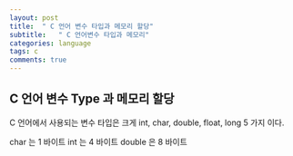 ```yaml
---
layout: post
title:  " C 언어 변수 타입과 메모리 할당"
subtitle:   " C 언어변수 타입과 메모리"
categories: language
tags: c
comments: true
---
```



## C 언어 변수 Type 과 메모리 할당 ##

C 언어에서 사용되는 변수 타입은 크게 int, char, double, float, long 5 가지 이다.

char 는 1 바이트
int 는 4 바이트
double 은 8 바이트

